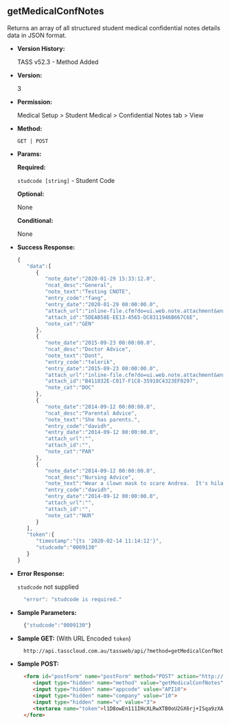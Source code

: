 **getMedicalConfNotes**
----
  Returns an array of all structured student medical confidential notes details data in JSON format.
  
* **Version History:**

  TASS v52.3 - Method Added

* **Version:**

  3

* **Permission:**

  Medical Setup > Student Medical > Confidential Notes tab > View

* **Method:**

  `GET | POST`
  
*  **Params:**

   **Required:**
 
   `studcode [string]` - Student Code

   **Optional:**

   None

   **Conditional:**

   None

* **Success Response:**

    ```javascript
    { 
       "data":[ 
          { 
             "note_date":"2020-01-29 15:33:12.0",
             "ncat_desc":"General",
             "note_text":"Testing CNOTE",
             "entry_code":"fang",
             "entry_date":"2020-01-29 00:00:00.0",
             "attach_url":"inline-file.cfm?do=ui.web.note.attachment&entity_code=0009130&entity_type=M&note_cat=GEN&note_date=2020-01-29 15:33:12.0&notetype=confidential",
             "attach_id":"5DEAB58E-EE13-4565-DC8311946B667C6E",
             "note_cat":"GEN"
          },
          { 
             "note_date":"2015-09-23 00:00:00.0",
             "ncat_desc":"Doctor Advice",
             "note_text":"Dont",
             "entry_code":"telerik",
             "entry_date":"2015-09-23 00:00:00.0",
             "attach_url":"inline-file.cfm?do=ui.web.note.attachment&entity_code=0009130&entity_type=M&note_cat=DOC&note_date=2015-09-23 00:00:00.0&notetype=confidential",
             "attach_id":"B411832E-C017-F1C8-35918C4323EF0297",
             "note_cat":"DOC"
          },
          { 
             "note_date":"2014-09-12 00:00:00.0",
             "ncat_desc":"Parental Advice",
             "note_text":"She has parents.",
             "entry_code":"davidh",
             "entry_date":"2014-09-12 00:00:00.0",
             "attach_url":"",
             "attach_id":"",
             "note_cat":"PAR"
          },
          { 
             "note_date":"2014-09-12 00:00:00.0",
             "ncat_desc":"Nursing Advice",
             "note_text":"Wear a clown mask to scare Andrea.  It's hilarious.",
             "entry_code":"davidh",
             "entry_date":"2014-09-12 00:00:00.0",
             "attach_url":"",
             "attach_id":"",
             "note_cat":"NUR"
          }
       ],
       "token":{ 
          "timestamp":"{ts '2020-02-14 11:14:12'}",
          "studcode":"0009130"
       }
    }
    ```
 
* **Error Response:**

    `studcode` not supplied
    ```javascript
      "error": "studcode is required."
    ```

* **Sample Parameters:**

  ```javascript
    {"studcode":"0009130"}
  ```

* **Sample GET:** (With URL Encoded `token`)

  ```HTML
    http://api.tasscloud.com.au/tassweb/api/?method=getMedicalConfNotes&appcode=API10&company=10&v=3&token=l1D8owEn111IHcXLRwXTB0oU2GX6rj%2BISqa9zXA8We3J3mwgjW5pdUvFK3%2FIZ4mJ4bMyfKTmEoup%2B3tTE9GeLQ%3D%3D
  ```
  
* **Sample POST:**

  ```HTML
    <form id="postForm" name="postForm" method="POST" action="http://api.tasscloud.com.au/tassweb/api/">
       <input type="hidden" name="method" value="getMedicalConfNotes">
       <input type="hidden" name="appcode" value="API10">
       <input type="hidden" name="company" value="10">
       <input type="hidden" name="v" value="3">
       <textarea name="token">l1D8owEn111IHcXLRwXTB0oU2GX6rj+ISqa9zXA8We3J3mwgjW5pdUvFK3/IZ4mJ4bMyfKTmEoup+3tTE9GeLQ==</textarea>
    </form>
  ```